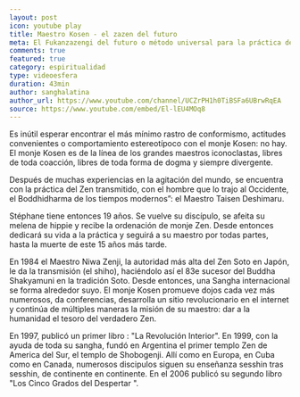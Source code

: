 ```yaml
---
layout: post
icon: youtube play
title: Maestro Kosen - el zazen del futuro
meta: El Fukanzazengi del futuro o método universal para la práctica del Zen. Zazen, por el Maestro Kosen Thibaut, sucesor del Dharma del Maestro Taisen Deshimaru.
comments: true
featured: true
category: espiritualidad
type: videoesfera
duration: 43min
author: sanghalatina
author_url: https://www.youtube.com/channel/UCZrPH1h0TiBSFa6UBrwRqEA
source: https://www.youtube.com/embed/El-lEU4MOq8
---
```


<p class="hyphenate">
	Es inútil esperar encontrar el más mínimo rastro de conformismo, actitudes convenientes o comportamiento estereotípoco con el monje Kosen: no hay. El monje Kosen es de la línea de los grandes maestros iconoclastas, libres de toda coacción, libres de toda forma de dogma y siempre divergente.
</p>
<p class="hyphenate">
	Después de muchas experiencias en la agitación del mundo, se encuentra con la práctica del Zen transmitido, con el hombre que lo trajo al Occidente, el Boddhidharma de los tiempos modernos”: el Maestro Taisen Deshimaru.
</p>
<p class="hyphenate">
	Stéphane tiene entonces 19 años. Se vuelve su discípulo, se afeita su melena de hippie y recibe la ordenación de monje Zen. Desde entonces dedicará su vida a la práctica y seguirá a su maestro por todas partes, hasta la muerte de este 15 años más tarde.
</p>
<p class="hyphenate">
	En 1984 el Maestro Niwa Zenji, la autoridad más alta del Zen Soto en Japón, le da la transmisión (el shiho), haciéndolo así el 83e sucesor del Buddha Shakyamuni en la tradición Soto. Desde entonces, una Sangha internacional se forma alrededor suyo. El monje Kosen promueve dojos cada vez más numerosos, da conferencias, desarrolla un sitio revolucionario en el internet y continúa de múltiples maneras la misión de su maestro: dar a la humanidad el tesoro del verdadero Zen.
</p>
<p class="hyphenate">
	En 1997, publicó un primer libro : "La Revolución Interior". En 1999, con la ayuda de toda su sangha, fundó en Argentina el primer templo Zen de America del Sur, el templo de Shobogenji. Allí como en Europa, en Cuba como en Canada, numerosos discipulos siguen su enseñanza sesshin tras sesshin, de continente en continente. En el 2006 publicó su segundo libro "Los Cinco Grados del Despertar ".
</p>
